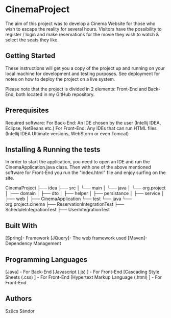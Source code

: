 # CinemaProject

The aim of this project was to develop a Cinema Website for those who wish to escape the reality for several hours. 
Visitors have the possibility to register / login and make reservations for the movie they wish to watch & select the seats they like.

## Getting Started
These instructions will get you a copy of the project up and running on your local machine for development and testing purposes. 
See deployment for notes on how to deploy the project on a live system. 

Please note that the project is divided in 2 elements: Front-End and Back-End, both located in my GitHub repository.

## Prerequisites
Required software: For Back-End: An IDE chosen by the user (Intellij IDEA, Eclipse, NetBeans etc.)
                    For Front-End: Any IDEs that can run HTML files (Intellij IDEA Ultimate versions, WebStorm or even Tomcat)


## Installing & Running the tests
In order to start the application, you need to open an IDE and run the CinemaApplication.java class. Then with one of the above mentioned
software for Front-End you run the "index.html" file and enjoy surfing on the site.

CinemaProject
├── idea
├── src
│   └── main
│     └── java
│       └── org.project
│         ├── domain
│         ├── dto
│         ├── helper
│         ├── persistance
│         ├── service
│         ├── web
│         ├── CinemaApplication
└── test
  └── java
    └── org.project.cinema
       ├── ReservationIntegrationTest
       ├── ScheduleIntegrationTest
       ├── UserIntegrationTest

## Built With

[Spring]- Framework 
[JQuery]- The web framework used 
[Maven]- Dependency Management 

## Programming Languages
[Java] - For Back-End
[Javascript (.js) ] - For Front-End
[Cascading Style Sheets (.css) ] - For Front-End
[Hypertext Markup Language (.html) ] - For Front-End

## Authors
Szűcs Sándor
